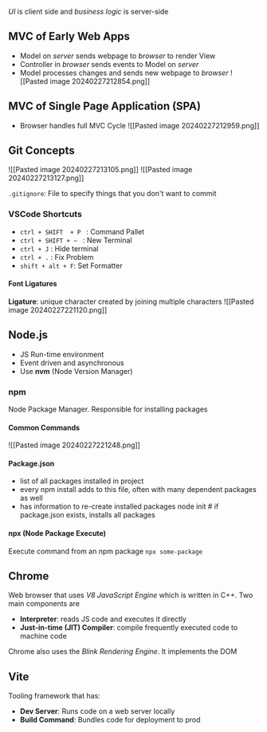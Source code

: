 *UI* is client side and *business logic* is server-side
## MVC of Early Web Apps 
- Model on *server* sends webpage to *browser* to render View 
- Controller in *browser* sends events to Model on *server*
- Model processes changes and sends new webpage to *browser*
![[Pasted image 20240227212854.png]]

## MVC of Single Page Application (SPA)
- Browser handles full MVC Cycle 
![[Pasted image 20240227212959.png]]

## Git Concepts 
![[Pasted image 20240227213105.png]]
![[Pasted image 20240227213127.png]]

`.gitignore`: File to specify things that you don't want to commit 

### VSCode Shortcuts 
- `ctrl + SHIFT  + P ` : Command Pallet 
- `ctrl + SHIFT + ~ ` : New Terminal 
- `ctrl + J` : Hide terminal 
- `ctrl + .` : Fix Problem 
- `shift + alt + F`: Set Formatter 

#### Font Ligatures 
**Ligature**: unique character created by joining multiple characters 
![[Pasted image 20240227221120.png]]
## Node.js
- JS Run-time environment 
- Event driven and asynchronous 
- Use **nvm** (Node Version Manager)

### npm 
Node Package Manager. Responsible for installing packages 
#### Common Commands 
![[Pasted image 20240227221248.png]]
#### Package.json
- list of all packages installed in project 
- every npm install adds to this file, often with many dependent packages as well
- has information to re-create installed packages node init # if package.json exists, installs all packages
#### npx (Node Package Execute)
Execute command from an npm package 
`npx some-package`

## Chrome 
Web browser that uses *V8 JavaScript Engine* which is written in C++. Two main components are 
- **Interpreter**: reads JS code and executes it directly
- **Just-in-time (JIT) Compiler**: compile frequently executed code to machine code 

Chrome also uses the *Blink Rendering Engine*. It implements the DOM 

## Vite 
Tooling framework that has:
 - **Dev Server**: Runs code on a web server locally 
 - **Build Command**: Bundles code for deployment to prod